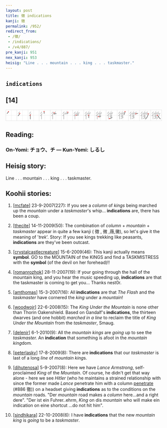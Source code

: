 ```yaml
---
layout: post
title: 徴 indications
kanji: 徴
permalink: /952/
redirect_from:
 - /徴/
 - /indications/
 - /v4/887/
pre_kanji: 951
nex_kanji: 953
heisig: "Line . . . mountain . . . king . . . taskmaster."
---
```


## `indications`

## [14]

<div class="stroke"><img src="../images/E5BEB4.png" /></div>

## Reading:

### On-Yomi: チョウ、チ &mdash; Kun-Yomi: しるし

## Heisig story:

Line . . . mountain . . . king . . . taskmaster.

## Koohii stories:

1) [<a href="http://kanji.koohii.com/profile/mcfate">mcfate</a>] 23-9-2007(227): If you see a <em>column</em> of <em>kings</em> being marched up the <em>mountain</em> under a <em>taskmaster</em>&#039;s whip...<strong> indications</strong> are, there has been a coup.

2) [<a href="http://kanji.koohii.com/profile/thecite">thecite</a>] 14-11-2009(50): The combination of <em>column</em> + <em>mountain</em> + <em>taskmaster</em> appear in quite a few kanji ( 徴 , 微 ,薇,黴), so let&#039;s give it the meaning of &#039;<em>trek</em>&#039;. Story: If you see kings trekking like peasants,<strong> indications</strong> are they&#039;ve been outcast.

3) [<a href="http://kanji.koohii.com/profile/crystalcastlecreature">crystalcastlecreature</a>] 15-6-2009(46): This kanji actually means <strong>symbol</strong>. GO to the MOUNTAIN of the KINGS and find a TASKMISTRESS with the <strong>symbol</strong> (of the devil on her forehead)!!

4) [<a href="http://kanji.koohii.com/profile/romanrozhok">romanrozhok</a>] 28-11-2007(19): If your going through the hall of the mountain king, and you hear the music speeding up,<strong> indications</strong> are that the taskmaster is coming to get you… Thanks nest0r.

5) [<a href="http://kanji.koohii.com/profile/amthomas">amthomas</a>] 15-3-2007(16): All<strong> indications</strong> are that <em>The Flash</em> and the <em>taskmaster</em> have cornered the <em>king</em> under a <em>mountain</em>!

6) [<a href="http://kanji.koohii.com/profile/woodwojr">woodwojr</a>] 22-6-2008(15): The <em>King Under the Mountain</em> is none other than Thorin Oakenshield. Based on Gandalf&#039;s<strong> indications</strong>, the thirteen dwarves (and one hobbit) <em>marched in a line</em> to reclaim the title of <em>King Under the Mountain</em> from the <em>taskmaster</em>, Smaug.

7) [<a href="http://kanji.koohii.com/profile/delenir">delenir</a>] 6-1-2010(9): All the <em>mountain</em> <em>kings</em> are <em>going</em> up to see the <em>taskmaster.</em> An <strong>indication</strong> that something is afoot in the <em>mountain</em> <em>king</em>dom.

8) [<a href="http://kanji.koohii.com/profile/peterlasky">peterlasky</a>] 17-8-2009(8): There are<strong> indications</strong> that our <em>taskmaster</em> is last of a long <em>line</em> of <em>mountain king</em>s.

9) [<a href="http://kanji.koohii.com/profile/dihutenosa">dihutenosa</a>] 5-9-2007(8): Here we have <em>Lance Armstrong</em>, self-proclaimed <em>King</em> of the <em>Mountain</em>. Of course, he didn&#039;t get that way alone - here we see <em>Hitler</em> (who he maintains a strained relationship with since the former made <em>Lance</em> penetrate him with a column <a href="../v4/886">penetrate</a> (#886 徹)) on a headset giving<strong> indications</strong> as to the conditions on the <em>mountain</em> roads. &quot;Der <em>mountain</em> road makes a <em>column</em> here...and a right dere&quot;. &quot;Der ist ein Fuhrer..ehrm, <em>King</em> on dis <em>mountain</em> who will make ein indication on eine shortcut ...do not hit him&quot;.

10) [<a href="http://kanji.koohii.com/profile/sindhikara">sindhikara</a>] 22-10-2008(6): I have<strong> indications</strong> that the new <em>mountain</em> <em>king</em> is <em>going</em> to be a <em>taskmaster</em>.
